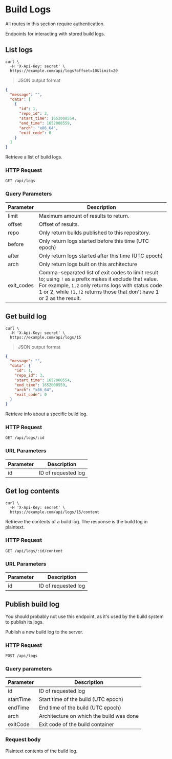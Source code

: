 # Build Logs

<aside class="notice">

All routes in this section require authentication.

</aside>

Endpoints for interacting with stored build logs.

## List logs

```shell
curl \
  -H 'X-Api-Key: secret' \
  https://example.com/api/logs?offset=10&limit=20
```

> JSON output format

```json
{
  "message": "",
  "data": [
    {
      "id": 1,
      "repo_id": 3,
      "start_time": 1652008554,
      "end_time": 1652008559,
      "arch": "x86_64",
      "exit_code": 0
    }
  ]
}
```

Retrieve a list of build logs.

### HTTP Request

`GET /api/logs`

### Query Parameters

Parameter | Description
--------- | -----------
limit | Maximum amount of results to return.
offset | Offset of results.
repo | Only return builds published to this repository.
before | Only return logs started before this time (UTC epoch)
after | Only return logs started after this time (UTC epoch)
arch | Only return logs built on this architecture
exit_codes | Comma-separated list of exit codes to limit result to; using `!` as a prefix makes it exclude that value. For example, `1,2` only returns logs with status code 1 or 2, while `!1,!2` returns those that don't have 1 or 2 as the result.


## Get build log

```shell
curl \
  -H 'X-Api-Key: secret' \
  https://example.com/api/logs/15
```

> JSON output format

```json
{
  "message": "",
  "data": {
    "id": 1,
    "repo_id": 3,
    "start_time": 1652008554,
    "end_time": 1652008559,
    "arch": "x86_64",
    "exit_code": 0
  }
}
```

Retrieve info about a specific build log.

### HTTP Request

`GET /api/logs/:id`

### URL Parameters

Parameter | Description
--------- | -----------
id | ID of requested log

## Get log contents

```shell
curl \
  -H 'X-Api-Key: secret' \
  https://example.com/api/logs/15/content
```

Retrieve the contents of a build log. The response is the build log in
plaintext.

### HTTP Request

`GET /api/logs/:id/content`

### URL Parameters

Parameter | Description
--------- | -----------
id | ID of requested log

## Publish build log

<aside class="warning">

You should probably not use this endpoint, as it's used by the build system to
publish its logs.

</aside>

Publish a new build log to the server.

### HTTP Request

`POST /api/logs`

### Query parameters

Parameter | Description
--------- | -----------
id | ID of requested log
startTime | Start time of the build (UTC epoch)
endTime | End time of the build (UTC epoch)
arch | Architecture on which the build was done
exitCode | Exit code of the build container

### Request body

Plaintext contents of the build log.
